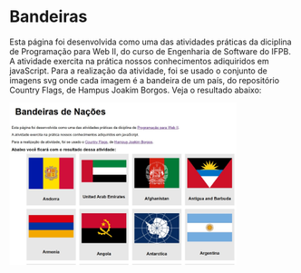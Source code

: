 # Bandeiras

Esta página foi desenvolvida como uma das atividades práticas da diciplina de Programação para Web II, do curso de Engenharia de Software do IFPB. A atividade exercita na prática nossos conhecimentos adiquiridos em javaScript. Para a realização da atividade, foi se usado o conjunto de imagens svg onde cada imagem é a bandeira de um país, do repositório Country Flags, de Hampus Joakim Borgos.
Veja o resultado abaixo:

<img src = "./imagem/visual_pagina.jpg" alt = "imagem-pagina-bandeiras" width = "400px">